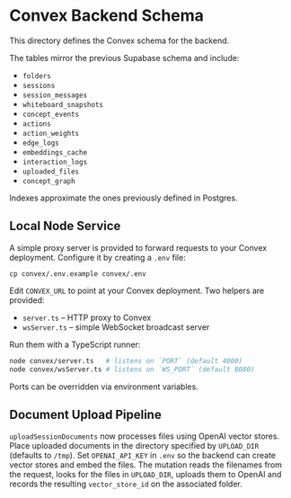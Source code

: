 # Convex Backend Schema

This directory defines the Convex schema for the backend.

The tables mirror the previous Supabase schema and include:

- `folders`
- `sessions`
- `session_messages`
- `whiteboard_snapshots`
- `concept_events`
- `actions`
- `action_weights`
- `edge_logs`
- `embeddings_cache`
- `interaction_logs`
- `uploaded_files`
- `concept_graph`

Indexes approximate the ones previously defined in Postgres.

## Local Node Service

A simple proxy server is provided to forward requests to your Convex deployment. Configure it by creating a `.env` file:

```
cp convex/.env.example convex/.env
```

Edit `CONVEX_URL` to point at your Convex deployment. Two helpers are provided:

* `server.ts` – HTTP proxy to Convex
* `wsServer.ts` – simple WebSocket broadcast server

Run them with a TypeScript runner:

```bash
node convex/server.ts   # listens on `PORT` (default 4000)
node convex/wsServer.ts # listens on `WS_PORT` (default 8080)
```

Ports can be overridden via environment variables.

## Document Upload Pipeline

`uploadSessionDocuments` now processes files using OpenAI vector stores.
Place uploaded documents in the directory specified by `UPLOAD_DIR` (defaults to `/tmp`).
Set `OPENAI_API_KEY` in `.env` so the backend can create vector stores and embed
the files. The mutation reads the filenames from the request, looks for the
files in `UPLOAD_DIR`, uploads them to OpenAI and records the resulting
`vector_store_id` on the associated folder.
